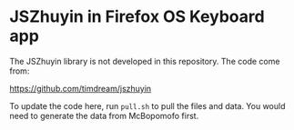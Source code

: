 # JSZhuyin in Firefox OS Keyboard app

The JSZhuyin library is not developed in this repository.
The code come from:

https://github.com/timdream/jszhuyin

To update the code here, run `pull.sh` to pull the files and data.
You would need to generate the data from McBopomofo first.
